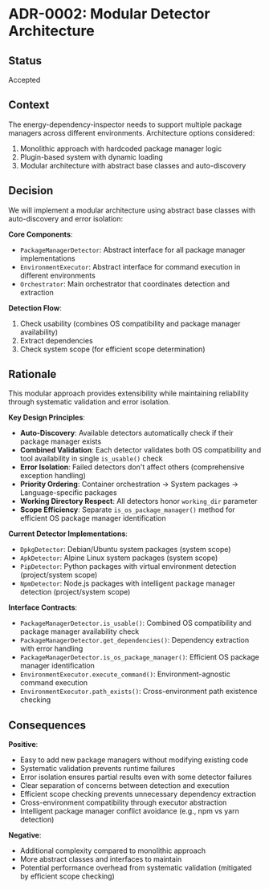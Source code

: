 # ADR-0002: Modular Detector Architecture

## Status

Accepted

## Context

The energy-dependency-inspector needs to support multiple package managers across different environments. Architecture options considered:

1. Monolithic approach with hardcoded package manager logic
2. Plugin-based system with dynamic loading
3. Modular architecture with abstract base classes and auto-discovery

## Decision

We will implement a modular architecture using abstract base classes with auto-discovery and error isolation:

**Core Components**:

- `PackageManagerDetector`: Abstract interface for all package manager implementations
- `EnvironmentExecutor`: Abstract interface for command execution in different environments
- `Orchestrator`: Main orchestrator that coordinates detection and extraction

**Detection Flow**:

1. Check usability (combines OS compatibility and package manager availability)
2. Extract dependencies
3. Check system scope (for efficient scope determination)

## Rationale

This modular approach provides extensibility while maintaining reliability through systematic validation and error isolation.

**Key Design Principles**:

- **Auto-Discovery**: Available detectors automatically check if their package manager exists
- **Combined Validation**: Each detector validates both OS compatibility and tool availability in single `is_usable()` check
- **Error Isolation**: Failed detectors don't affect others (comprehensive exception handling)
- **Priority Ordering**: Container orchestration → System packages → Language-specific packages
- **Working Directory Respect**: All detectors honor `working_dir` parameter
- **Scope Efficiency**: Separate `is_os_package_manager()` method for efficient OS package manager identification

**Current Detector Implementations**:

- `DpkgDetector`: Debian/Ubuntu system packages (system scope)
- `ApkDetector`: Alpine Linux system packages (system scope)
- `PipDetector`: Python packages with virtual environment detection (project/system scope)
- `NpmDetector`: Node.js packages with intelligent package manager detection (project/system scope)

**Interface Contracts**:

- `PackageManagerDetector.is_usable()`: Combined OS compatibility and package manager availability check
- `PackageManagerDetector.get_dependencies()`: Dependency extraction with error handling
- `PackageManagerDetector.is_os_package_manager()`: Efficient OS package manager identification
- `EnvironmentExecutor.execute_command()`: Environment-agnostic command execution
- `EnvironmentExecutor.path_exists()`: Cross-environment path existence checking

## Consequences

**Positive**:

- Easy to add new package managers without modifying existing code
- Systematic validation prevents runtime failures
- Error isolation ensures partial results even with some detector failures
- Clear separation of concerns between detection and execution
- Efficient scope checking prevents unnecessary dependency extraction
- Cross-environment compatibility through executor abstraction
- Intelligent package manager conflict avoidance (e.g., npm vs yarn detection)

**Negative**:

- Additional complexity compared to monolithic approach
- More abstract classes and interfaces to maintain
- Potential performance overhead from systematic validation (mitigated by efficient scope checking)
